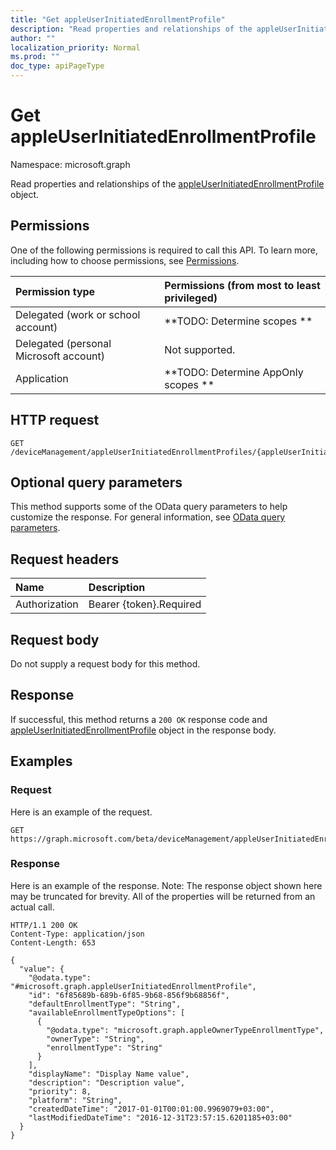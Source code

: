 ```yaml
---
title: "Get appleUserInitiatedEnrollmentProfile"
description: "Read properties and relationships of the appleUserInitiatedEnrollmentProfile object."
author: ""
localization_priority: Normal
ms.prod: ""
doc_type: apiPageType
---
```


# Get appleUserInitiatedEnrollmentProfile

Namespace: microsoft.graph

Read properties and relationships of the [appleUserInitiatedEnrollmentProfile](../resources/appleuserinitiatedenrollmentprofile.md) object.

## Permissions
One of the following permissions is required to call this API. To learn more, including how to choose permissions, see [Permissions](/concepts/permissions-reference.md).

|Permission type|Permissions (from most to least privileged)|
|:---|:---|
|Delegated (work or school account)|**TODO: Determine scopes **|
|Delegated (personal Microsoft account)|Not supported.|
|Application|**TODO: Determine AppOnly scopes **|

## HTTP request
<!-- {
  "blockType": "ignored"
}
-->
``` http
GET /deviceManagement/appleUserInitiatedEnrollmentProfiles/{appleUserInitiatedEnrollmentProfileId}
```

## Optional query parameters
This method supports some of the OData query parameters to help customize the response. For general information, see [OData query parameters](/graph/query-parameters).

## Request headers
|Name|Description|
|:---|:---|
|Authorization|Bearer {token}.Required|

## Request body
Do not supply a request body for this method.

## Response
If successful, this method returns a `200 OK` response code and [appleUserInitiatedEnrollmentProfile](../resources/appleuserinitiatedenrollmentprofile.md) object in the response body.

## Examples

### Request
Here is an example of the request.
<!-- {
  "blockType": "request",
  "name": "get_appleuserinitiatedenrollmentprofile"
}
-->
``` http
GET https://graph.microsoft.com/beta/deviceManagement/appleUserInitiatedEnrollmentProfiles/{appleUserInitiatedEnrollmentProfileId}
```

### Response
Here is an example of the response. Note: The response object shown here may be truncated for brevity. All of the properties will be returned from an actual call.
<!-- {
  "blockType": "response",
  "truncated": true,
  "@odata.type": "microsoft.graph.appleUserInitiatedEnrollmentProfile"
}
-->
``` http
HTTP/1.1 200 OK
Content-Type: application/json
Content-Length: 653

{
  "value": {
    "@odata.type": "#microsoft.graph.appleUserInitiatedEnrollmentProfile",
    "id": "6f85689b-689b-6f85-9b68-856f9b68856f",
    "defaultEnrollmentType": "String",
    "availableEnrollmentTypeOptions": [
      {
        "@odata.type": "microsoft.graph.appleOwnerTypeEnrollmentType",
        "ownerType": "String",
        "enrollmentType": "String"
      }
    ],
    "displayName": "Display Name value",
    "description": "Description value",
    "priority": 8,
    "platform": "String",
    "createdDateTime": "2017-01-01T00:01:00.9969079+03:00",
    "lastModifiedDateTime": "2016-12-31T23:57:15.6201185+03:00"
  }
}
```

